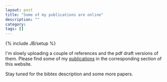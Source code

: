 ```yaml
---
layout: post
title: "Some of my publications are online"
description: ""
category: 
tags: []
---
```

{% include JB/setup %}

I'm slowly uploading a couple of references and the pdf draft versions of them. 
Please find some of my [publications](http://kaikunze.de/publications.html) in the corresponding
section of this website.

Stay tuned for the bibtex description and some more papers.
